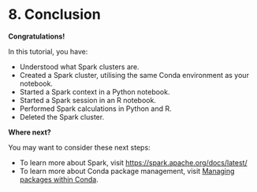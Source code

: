 # 8. Conclusion

__Congratulations!__

In this tutorial, you have:

* Understood what Spark clusters are.
* Created a Spark cluster, utilising the same Conda environment as your notebook.
* Started a Spark context in a Python notebook.
* Started a Spark session in an R notebook.
* Performed Spark calculations in Python and R.
* Deleted the Spark cluster.

__Where next?__

You may want to consider these next steps:

* To learn more about Spark, visit <https://spark.apache.org/docs/latest/>
* To learn more about Conda package management, visit
[Managing packages within Conda](../../conda-pkgs/).
